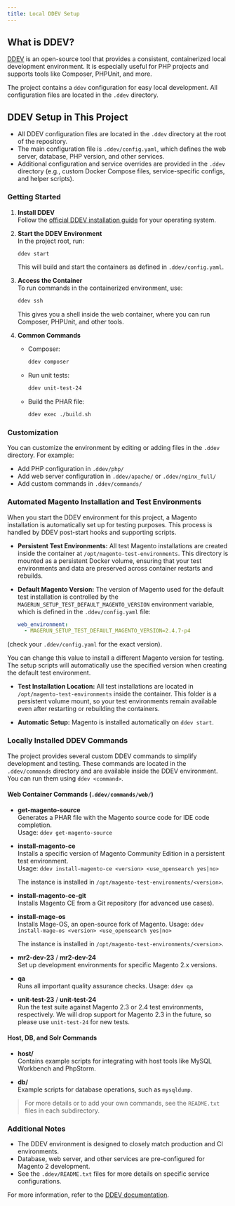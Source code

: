 ```yaml
---
title: Local DDEV Setup
---
```


## What is DDEV?

[DDEV](https://ddev.readthedocs.io/en/stable/) is an open-source tool that provides a consistent, containerized local development environment. It is especially useful for PHP projects and supports tools like Composer, PHPUnit, and more.

The project contains a `ddev` configuration for easy local development.
All configuration files are located in the `.ddev` directory.

## DDEV Setup in This Project

- All DDEV configuration files are located in the `.ddev` directory at the root of the repository.
- The main configuration file is `.ddev/config.yaml`, which defines the web server, database, PHP version, and other services.
- Additional configuration and service overrides are provided in the `.ddev` directory (e.g., custom Docker Compose files, service-specific configs, and helper scripts).

### Getting Started

1. **Install DDEV**  
   Follow the [official DDEV installation guide](https://ddev.readthedocs.io/en/stable/) for your operating system.

2. **Start the DDEV Environment**  
   In the project root, run:
   ```bash
   ddev start
   ```
   This will build and start the containers as defined in `.ddev/config.yaml`.

3. **Access the Container**  
   To run commands in the containerized environment, use:
   ```bash
   ddev ssh
   ```
   This gives you a shell inside the web container, where you can run Composer, PHPUnit, and other tools.

4. **Common Commands**
   - Composer:
     ```bash
     ddev composer
     ```
   - Run unit tests:  
     ```bash
     ddev unit-test-24
     ```
   - Build the PHAR file:  
     ```bash
     ddev exec ./build.sh
     ```

### Customization

You can customize the environment by editing or adding files in the `.ddev` directory. For example:
- Add PHP configuration in `.ddev/php/`
- Add web server configuration in `.ddev/apache/` or `.ddev/nginx_full/`
- Add custom commands in `.ddev/commands/`

### Automated Magento Installation and Test Environments

When you start the DDEV environment for this project, a Magento installation is automatically set up for testing purposes. This process is handled by DDEV post-start hooks and supporting scripts.

- **Persistent Test Environments:**
  All test Magento installations are created inside the container at `/opt/magento-test-environments`. This directory is mounted as a persistent Docker volume, ensuring that your test environments and data are preserved across container restarts and rebuilds.

- **Default Magento Version:**
  The version of Magento used for the default test installation is controlled by the `MAGERUN_SETUP_TEST_DEFAULT_MAGENTO_VERSION` environment variable, which is defined in the `.ddev/config.yaml` file:
  
  ```yaml
  web_environment:
    - MAGERUN_SETUP_TEST_DEFAULT_MAGENTO_VERSION=2.4.7-p4
  ```

(check your `.ddev/config.yaml` for the exact version).
  
  You can change this value to install a different Magento version for testing. The setup scripts will automatically use the specified version when creating the default test environment.

- **Test Installation Location:**
  All test installations are located in `/opt/magento-test-environments` inside the container. This folder is a persistent volume mount, so your test environments remain available even after restarting or rebuilding the containers.

- **Automatic Setup:**
  Magento is installed automatically on `ddev start`.

### Locally Installed DDEV Commands

The project provides several custom DDEV commands to simplify development and testing. These commands are located in the `.ddev/commands` directory and are available inside the DDEV environment. You can run them using `ddev <command>`.

#### Web Container Commands (`.ddev/commands/web/`)

- **get-magento-source**  
  Generates a PHAR file with the Magento source code for IDE code completion.  
  Usage: `ddev get-magento-source`

- **install-magento-ce**  
  Installs a specific version of Magento Community Edition in a persistent test environment.  
  Usage: `ddev install-magento-ce <version> <use_opensearch yes|no>`
  
  The instance is installed in `/opt/magento-test-environments/<version>`.

- **install-magento-ce-git**  
  Installs Magento CE from a Git repository (for advanced use cases).

- **install-mage-os**  
  Installs Mage-OS, an open-source fork of Magento.
  Usage: `ddev install-mage-os <version> <use_opensearch yes|no>`

  The instance is installed in `/opt/magento-test-environments/<version>`.

- **mr2-dev-23** / **mr2-dev-24**  
  Set up development environments for specific Magento 2.x versions.

- **qa**  
  Runs all important quality assurance checks.
  Usage: `ddev qa`

- **unit-test-23** / **unit-test-24**  
  Run the test suite against Magento 2.3 or 2.4 test environments, respectively.
  We will drop support for Magento 2.3 in the future, so please use `unit-test-24` for new tests.

#### Host, DB, and Solr Commands

- **host/**  
  Contains example scripts for integrating with host tools like MySQL Workbench and PhpStorm.

- **db/**  
  Example scripts for database operations, such as `mysqldump`.

> For more details or to add your own commands, see the `README.txt` files in each subdirectory.

### Additional Notes

- The DDEV environment is designed to closely match production and CI environments.
- Database, web server, and other services are pre-configured for Magento 2 development.
- See the `.ddev/README.txt` files for more details on specific service configurations.

For more information, refer to the [DDEV documentation](https://ddev.readthedocs.io/en/stable/).
